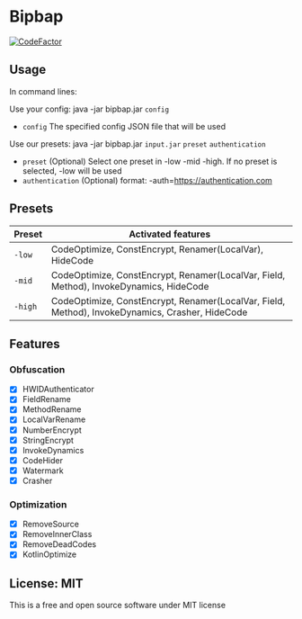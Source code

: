 # Bipbap

[![CodeFactor](https://www.codefactor.io/repository/github/spartanb312/bipbap/badge)](https://www.codefactor.io/repository/github/spartanb312/bipbap)

## Usage

In command lines:

Use your config: java -jar bipbap.jar `config`

- `config` The specified config JSON file that will be used

Use our presets: java -jar bipbap.jar `input.jar` `preset` `authentication`

- `preset` (Optional) Select one preset in -low -mid -high. If no preset is selected, -low will be used
- `authentication` (Optional) format: -auth=https://authentication.com

## Presets

| Preset  | Activated features                                                                              |
|---------|-------------------------------------------------------------------------------------------------|
| `-low`  | CodeOptimize, ConstEncrypt, Renamer(LocalVar), HideCode                                         |
| `-mid`  | CodeOptimize, ConstEncrypt, Renamer(LocalVar, Field, Method), InvokeDynamics, HideCode          |
| `-high` | CodeOptimize, ConstEncrypt, Renamer(LocalVar, Field, Method), InvokeDynamics, Crasher, HideCode |

## Features

### Obfuscation

* [X] HWIDAuthenticator
* [X] FieldRename
* [X] MethodRename
* [X] LocalVarRename
* [X] NumberEncrypt
* [X] StringEncrypt
* [X] InvokeDynamics
* [X] CodeHider
* [X] Watermark
* [X] Crasher

### Optimization

* [X] RemoveSource
* [X] RemoveInnerClass
* [X] RemoveDeadCodes
* [X] KotlinOptimize

## License: MIT

This is a free and open source software under MIT license

